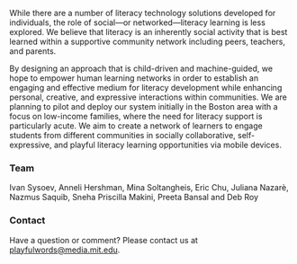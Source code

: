 While there are a number of literacy technology solutions developed for individuals, the role of social—or networked—literacy learning is less explored. We believe that literacy is an inherently social activity that is best learned within a supportive community network including peers, teachers, and parents. 

By designing an approach that is child-driven and machine-guided, we hope to empower human learning networks in order to establish an engaging and effective medium for literacy development while enhancing personal, creative, and expressive interactions within communities. We are planning to pilot and deploy our system initially in the Boston area with a focus on low-income families, where the need for literacy support is particularly acute. We aim to create a network of learners to engage students from different communities in socially collaborative, self-expressive, and playful literacy learning opportunities via mobile devices.

### Team
Ivan Sysoev, Anneli Hershman, Mina Soltangheis, Eric Chu, Juliana Nazarè, Nazmus Saquib, Sneha Priscilla Makini, Preeta Bansal and Deb Roy

### Contact
Have a question or comment? Please contact us at [playfulwords@media.mit.edu](mailto:playfulwords@media.mit.edu).